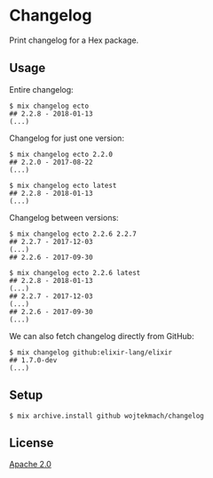 # Changelog

Print changelog for a Hex package.

## Usage

Entire changelog:

```
$ mix changelog ecto
## 2.2.8 - 2018-01-13
(...)
```

Changelog for just one version:

```
$ mix changelog ecto 2.2.0
## 2.2.0 - 2017-08-22
(...)

$ mix changelog ecto latest
## 2.2.8 - 2018-01-13
(...)
```

Changelog between versions:

```
$ mix changelog ecto 2.2.6 2.2.7
## 2.2.7 - 2017-12-03
(...)
## 2.2.6 - 2017-09-30

$ mix changelog ecto 2.2.6 latest
## 2.2.8 - 2018-01-13
(...)
## 2.2.7 - 2017-12-03
(...)
## 2.2.6 - 2017-09-30
(...)
```

We can also fetch changelog directly from GitHub:

```
$ mix changelog github:elixir-lang/elixir
## 1.7.0-dev
(...)
```

## Setup

```
$ mix archive.install github wojtekmach/changelog
```

## License

[Apache 2.0](./LICENSE.md)
